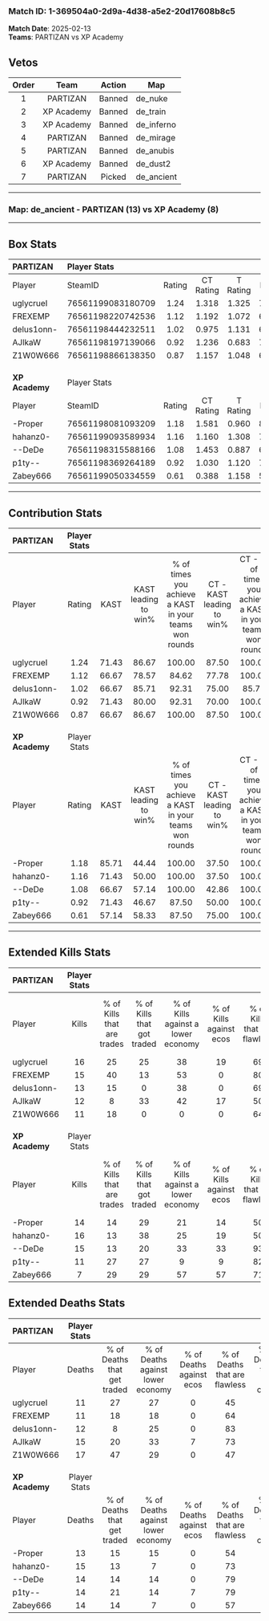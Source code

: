 ### Match ID: 1-369504a0-2d9a-4d38-a5e2-20d17608b8c5  
**Match Date**: 2025-02-13  
**Teams**: PARTIZAN vs XP Academy  

## Vetos  

| Order | Team | Action | Map |
| :---: | :--: | :----: | --- |
| 1 | PARTIZAN | Banned | de_nuke |
| 2 | XP Academy | Banned | de_train |
| 3 | XP Academy | Banned | de_inferno |
| 4 | PARTIZAN | Banned | de_mirage |
| 5 | PARTIZAN | Banned | de_anubis |
| 6 | XP Academy | Banned | de_dust2 |
| 7 | PARTIZAN | Picked | de_ancient |

---  

### **Map**: de_ancient - PARTIZAN (13) vs XP Academy (8)  
---  

## Box Stats  

| **PARTIZAN**   | Player Stats      |        |           |          |       |      |       |         |        |      |     |
| :- | :- | :-: | :-: | :-: | :-: | :-: | :-: | :-: | :-: | :-: | :-: |
| Player         | SteamID           | Rating | CT Rating | T Rating | KAST  | ADR  | Kills | Assists | Deaths | K/D  | HS% |
| uglycrueI      | 76561199083180709 |  1.24  |   1.318   |  1.325   | 71.43 | 77.1 |  16   |    7    |   11   | 1.45 | 56  |
| FREXEMP        | 76561198220742536 |  1.12  |   1.192   |  1.072   | 66.67 | 68.6 |  15   |    2    |   11   | 1.36 | 60  |
| delus1onn-     | 76561198444232511 |  1.02  |   0.975   |  1.131   | 66.67 | 67.0 |  13   |    5    |   12   | 1.08 | 23  |
| AJlkaW         | 76561198197139066 |  0.92  |   1.236   |  0.683   | 71.43 | 63.6 |  12   |    4    |   15   | 0.80 | 58  |
| Z1W0W666       | 76561198866138350 |  0.87  |   1.157   |  1.048   | 66.67 | 77.0 |  11   |   12    |   17   | 0.65 | 45  |
|                |                   |        |           |          |       |      |       |         |        |      |     |
|                |                   |        |           |          |       |      |       |         |        |      |     |
|                |                   |        |           |          |       |      |       |         |        |      |     |
| **XP Academy** | Player Stats      |        |           |          |       |      |       |         |        |      |     |
| Player         | SteamID           | Rating | CT Rating | T Rating | KAST  | ADR  | Kills | Assists | Deaths | K/D  | HS% |
| -Proper        | 76561198081093209 |  1.18  |   1.581   |  0.960   | 85.71 | 69.6 |  14   |    4    |   13   | 1.08 | 71  |
| hahanz0-       | 76561199093589934 |  1.16  |   1.160   |  1.308   | 71.43 | 86.5 |  16   |    4    |   15   | 1.07 | 62  |
| --DeDe         | 76561198315588166 |  1.08  |   1.453   |  0.887   | 66.67 | 78.1 |  15   |    4    |   14   | 1.07 | 60  |
| p1ty--         | 76561198369264189 |  0.92  |   1.030   |  1.120   | 71.43 | 64.0 |  11   |    7    |   14   | 0.79 | 36  |
| Zabey666       | 76561199050334559 |  0.61  |   0.388   |  1.158   | 57.14 | 55.4 |   7   |    4    |   14   | 0.50 | 71  |
---  

## Contribution Stats  

| **PARTIZAN**   | Player Stats |       |                      |                                                        |                           |                                                             |                          |                                                            |
| :- | :-: | :-: | :-: | :-: | :-: | :-: | :-: | :-: |
| Player         |    Rating    | KAST  | KAST leading to win% | % of times you achieve a KAST in your teams won rounds | CT - KAST leading to win% | CT - % of times you achieve a KAST in your teams won rounds | T - KAST leading to win% | T - % of times you achieve a KAST in your teams won rounds |
| uglycrueI      |     1.24     | 71.43 |        86.67         |                         100.00                         |           87.50           |                           100.00                            |          85.71           |                           100.00                           |
| FREXEMP        |     1.12     | 66.67 |        78.57         |                         84.62                          |           77.78           |                           100.00                            |          80.00           |                           66.67                            |
| delus1onn-     |     1.02     | 66.67 |        85.71         |                         92.31                          |           75.00           |                            85.71                            |          100.00          |                           100.00                           |
| AJlkaW         |     0.92     | 71.43 |        80.00         |                         92.31                          |           70.00           |                           100.00                            |          100.00          |                           83.33                            |
| Z1W0W666       |     0.87     | 66.67 |        86.67         |                         100.00                         |           87.50           |                           100.00                            |          85.71           |                           100.00                           |
|                |              |       |                      |                                                        |                           |                                                             |                          |                                                            |
|                |              |       |                      |                                                        |                           |                                                             |                          |                                                            |
|                |              |       |                      |                                                        |                           |                                                             |                          |                                                            |
| **XP Academy** | Player Stats |       |                      |                                                        |                           |                                                             |                          |                                                            |
| Player         |    Rating    | KAST  | KAST leading to win% | % of times you achieve a KAST in your teams won rounds | CT - KAST leading to win% | CT - % of times you achieve a KAST in your teams won rounds | T - KAST leading to win% | T - % of times you achieve a KAST in your teams won rounds |
| -Proper        |     1.18     | 85.71 |        44.44         |                         100.00                         |           37.50           |                           100.00                            |          50.00           |                           100.00                           |
| hahanz0-       |     1.16     | 71.43 |        50.00         |                         100.00                         |           37.50           |                           100.00                            |          62.50           |                           100.00                           |
| --DeDe         |     1.08     | 66.67 |        57.14         |                         100.00                         |           42.86           |                           100.00                            |          71.43           |                           100.00                           |
| p1ty--         |     0.92     | 71.43 |        46.67         |                         87.50                          |           50.00           |                           100.00                            |          44.44           |                           80.00                            |
| Zabey666       |     0.61     | 57.14 |        58.33         |                         87.50                          |           75.00           |                           100.00                            |          50.00           |                           80.00                            |
---  

## Extended Kills Stats  

| **PARTIZAN**   | Player Stats |                            |                            |                                    |                         |                              |                                 |                                       |                    |           |
| :- | :-: | :-: | :-: | :-: | :-: | :-: | :-: | :-: | :-: | :-: |
| Player         |    Kills     | % of Kills that are trades | % of Kills that got traded | % of Kills against a lower economy | % of Kills against ecos | % of Kills that are flawless | % of Kills that are close duels | % of Kills that are assisted by flash | Pistol Round Kills | AWP Kills |
| uglycrueI      |      16      |             25             |             25             |                 38                 |           19            |              69              |                0                |                  13                   |         0          |     1     |
| FREXEMP        |      15      |             40             |             13             |                 53                 |            0            |              80              |                7                |                   7                   |         0          |     0     |
| delus1onn-     |      13      |             15             |             0              |                 38                 |            0            |              69              |                8                |                  15                   |         8          |     0     |
| AJlkaW         |      12      |             8              |             33             |                 42                 |           17            |              50              |                0                |                   8                   |         0          |     1     |
| Z1W0W666       |      11      |             18             |             0              |                 0                  |            0            |              64              |                0                |                   0                   |         0          |     1     |
|                |              |                            |                            |                                    |                         |                              |                                 |                                       |                    |           |
|                |              |                            |                            |                                    |                         |                              |                                 |                                       |                    |           |
|                |              |                            |                            |                                    |                         |                              |                                 |                                       |                    |           |
| **XP Academy** | Player Stats |                            |                            |                                    |                         |                              |                                 |                                       |                    |           |
| Player         |    Kills     | % of Kills that are trades | % of Kills that got traded | % of Kills against a lower economy | % of Kills against ecos | % of Kills that are flawless | % of Kills that are close duels | % of Kills that are assisted by flash | Pistol Round Kills | AWP Kills |
| -Proper        |      14      |             14             |             29             |                 21                 |           14            |              50              |                7                |                   7                   |         0          |     2     |
| hahanz0-       |      16      |             13             |             38             |                 25                 |           19            |              50              |               13                |                   0                   |         0          |     3     |
| --DeDe         |      15      |             13             |             20             |                 33                 |           33            |              93              |                0                |                   7                   |         0          |     3     |
| p1ty--         |      11      |             27             |             27             |                 9                  |            9            |              82              |               27                |                   9                   |         5          |     1     |
| Zabey666       |      7       |             29             |             29             |                 57                 |           57            |              71              |                0                |                   0                   |         0          |     1     |
## Extended Deaths Stats  

| **PARTIZAN**   | Player Stats |                             |                                   |                          |                               |                            |                           |               |
| :- | :-: | :-: | :-: | :-: | :-: | :-: | :-: | :-: |
| Player         |    Deaths    | % of Deaths that get traded | % of Deaths against lower economy | % of Deaths against ecos | % of Deaths that are flawless | % of Deaths that are close | % of Deaths while blinded | Deaths to AWP |
| uglycrueI      |      11      |             27              |                27                 |            0             |              45               |             0              |             0             |       1       |
| FREXEMP        |      11      |             18              |                18                 |            0             |              64               |             9              |             0             |       1       |
| delus1onn-     |      12      |              8              |                25                 |            0             |              83               |             0              |             0             |       1       |
| AJlkaW         |      15      |             20              |                33                 |            7             |              73               |             7              |            13             |       0       |
| Z1W0W666       |      17      |             47              |                29                 |            0             |              47               |             24             |             6             |       2       |
|                |              |                             |                                   |                          |                               |                            |                           |               |
|                |              |                             |                                   |                          |                               |                            |                           |               |
|                |              |                             |                                   |                          |                               |                            |                           |               |
| **XP Academy** | Player Stats |                             |                                   |                          |                               |                            |                           |               |
| Player         |    Deaths    | % of Deaths that get traded | % of Deaths against lower economy | % of Deaths against ecos | % of Deaths that are flawless | % of Deaths that are close | % of Deaths while blinded | Deaths to AWP |
| -Proper        |      13      |             15              |                15                 |            0             |              54               |             0              |            15             |       2       |
| hahanz0-       |      15      |             13              |                 7                 |            0             |              73               |             7              |             0             |       2       |
| --DeDe         |      14      |             14              |                14                 |            0             |              79               |             0              |            14             |       1       |
| p1ty--         |      14      |             21              |                14                 |            7             |              79               |             0              |             7             |       1       |
| Zabey666       |      14      |             14              |                 7                 |            0             |              57               |             7              |             7             |       2       |

